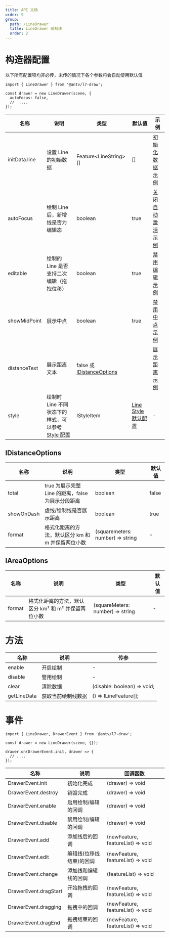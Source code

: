 ```yaml
---
title: API 文档
order: 9
group:
  path: /LineDrawer
  title: LineDrawer 绘制线
  order: 2
---
```


# 构造器配置

以下所有配置项均非必传，未传的情况下各个参数将会自动使用默认值

```tsx | pure
import { LineDrawer } from '@antv/l7-draw';

const drawer = new LineDrawer(scene, {
  autoFocus: false,
  //  ....
});
```

| 名称          | 说明                                                               | 类型                                           | 默认值                                               | 示例                                              |
| ------------- | ------------------------------------------------------------------ | ---------------------------------------------- | ---------------------------------------------------- | ------------------------------------------------- |
| initData.line | 设置 Line 的初始数据                                               | Feature&lt;LineString&gt;[]                    | []                                                   | [初始化数据示例](/基础绘制/LineDrawer/init-data)    |
| autoFocus     | 绘制 Line 后，新增线是否为编辑态                                   | boolean                                        | true                                                 | [关闭自动激活示例](/基础绘制/LineDrawer/auto-focus) |
| editable      | 绘制的 Line 是否支持二次编辑（拖拽位移）                           | boolean                                        | true                                                 | [禁用编辑示例](/基础绘制/LineDrawer/editable)       |
| showMidPoint  | 展示中点                                                           | boolean                                        | true                                                 | [禁用中点示例](/基础绘制/LineDrawer/mid-point)      |
| distanceText  | 展示距离文本                                                       | false 或 [IDistanceOptions](#idistanceoptions) |                                                      | [展示距离示例](/基础绘制/LineDrawer/distance)       |
| style         | 绘制时 Line 不同状态下的样式，可以参考 [Style 配置](/基础绘制/style) | IStyleItem                                     | [Line Style 默认配置](/基础绘制/style#line-style-配置) | -                                                 |

## IDistanceOptions

| 名称       | 说明                                              | 类型                       | 默认值 |
| ---------- | ------------------------------------------------- | -------------------------- | ------ |
| total      | true 为展示完整 Line 的距离，false 为展示分段距离 | boolean                    | false  |
| showOnDash | 虚线/绘制线是否展示距离                           | boolean                    | true   |
| format     | 格式化距离的方法，默认区分 km 和 m 并保留两位小数 | (squaremeters: number) => string | -      |

## IAreaOptions

| 名称       | 说明                             | 类型                       | 默认值 |
| ---------- |--------------------------------| -------------------------- | ------ |
| format     | 格式化距离的方法，默认区分 km² 和 m² 并保留两位小数 | (squareMeters: number) => string | -      |

# 方法

| 名称        | 说明               | 传参                        |
| ----------- | ------------------ | --------------------------- |
| enable      | 开启绘制           | -                           |
| disable     | 警用绘制           | -                           |
| clear       | 清除数据           | (disable: boolean) => void; |
| getLineData | 获取当前绘制线数据 | () => ILineFeature[];       |

# 事件

```tsx | pure
import { LineDrawer, DrawerEvent } from '@antv/l7-draw';

const drawer = new LineDrawer(scene, {});

drawer.on(DrawerEvent.init, drawer => {
  // ....
});
```

| 名称                  | 说明                     | 回调函数                          |
| --------------------- | ------------------------ | --------------------------------- |
| DrawerEvent.init      | 初始化完成               | (drawer) => void                  |
| DrawerEvent.destroy   | 销毁完成                 | (drawer) => void                  |
| DrawerEvent.enable    | 启用绘制/编辑的回调      | (drawer) => void                  |
| DrawerEvent.disable   | 禁用绘制/编辑的回调      | (drawer) => void                  |
| DrawerEvent.add       | 添加线后的回调           | (newFeature, featureList) => void |
| DrawerEvent.edit      | 编辑线(位移线结束)的回调 | (newFeature, featureList) => void |
| DrawerEvent.change    | 添加线和编辑线的回调     | (featureList) => void             |
| DrawerEvent.dragStart | 开始拖拽的回调           | (newFeature, featureList) => void |
| DrawerEvent.dragging  | 拖拽中的回调             | (newFeature, featureList) => void |
| DrawerEvent.dragEnd   | 拖拽结束的回调           | (newFeature, featureList) => void |
